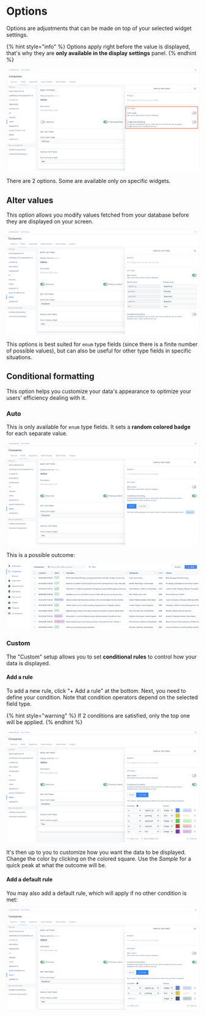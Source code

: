 # Options

Options are adjustments that can be made on top of your selected widget settings.

{% hint style="info" %}
Options apply right before the value is displayed, that's why they are **only available in the display settings** panel.
{% endhint %}

![](<../../.gitbook/assets/2020-09-18_17.53.47.png>)

There are 2 options. Some are available only on specific widgets.

## Alter values

This option allows you modify values fetched from your database before they are displayed on your screen.

![](<../../.gitbook/assets/2020-09-18_17.55.18.png>)

This options is best suited for `enum` type fields (since there is a finite number of possible values), but can also be useful for other type fields in specific situations.

## Conditional formatting

This option helps you customize your data's appearance to optimize your users' efficiency dealing with it.

### Auto

This is only available for `enum` type fields. It sets a **random colored badge** for each separate value.

![](<../../.gitbook/assets/image (180).png>)

This is a possible outcome:

![](<../../.gitbook/assets/image (42).png>)

### Custom

The "Custom" setup allows you to set **conditional rules** to control how your data is displayed.

#### Add a rule

To add a new rule, click "+ Add a rule" at the bottom. Next, you need to define your condition. Note that condition operators depend on the selected field type.

{% hint style="warning" %}
If 2 conditions are satisfied, only the top one will be applied.
{% endhint %}

![](<../../.gitbook/assets/image (248).png>)

It's then up to you to customize how you want the data to be displayed. Change the color by clicking on the colored square. Use the _Sample_ for a quick peak at what the outcome will be.

#### Add a default rule

You may also add a default rule, which will apply if no other condition is met:

![](<../../.gitbook/assets/image (12).png>)
